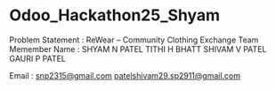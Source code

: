 # Odoo_Hackathon25_Shyam

Problem Statement : ReWear – Community Clothing Exchange
Team Memember Name : SHYAM N PATEL 
                     TITHI H BHATT
                     SHIVAM V PATEL
                     GAURI P PATEL

Email : snp2315@gmail.com
patelshivam29.sp2911@gmail.com

